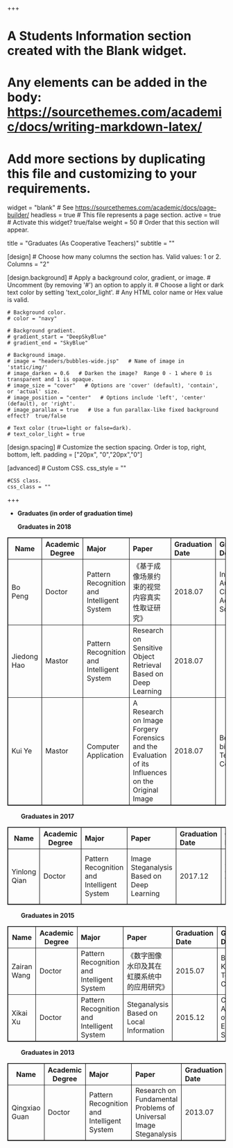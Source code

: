 +++
# A Students Information section created with the Blank widget.
# Any elements can be added in the body: https://sourcethemes.com/academic/docs/writing-markdown-latex/
# Add more sections by duplicating this file and customizing to your requirements.

widget = "blank"  # See https://sourcethemes.com/academic/docs/page-builder/
headless = true  # This file represents a page section.
active = true  # Activate this widget? true/false
weight = 50  # Order that this section will appear.

title = "Graduates        (As Cooperative Teachers)"
subtitle = ""

[design]
	# Choose how many columns the section has. Valid values: 1 or 2.
	Columns = "2"
	
[design.background]
	# Apply a background color, gradient, or image.
	# Uncomment (by removing '#') an option to apply it.
	# Choose a light or dark text color by setting 'text_color_light'.
	# Any HTML color name or Hex value is valid.
	
	# Background color.
	# color = "navy"
	
	# Background gradient.
	# gradient_start = "DeepSkyBlue"
	# gradient_end = "SkyBlue"
	
	# Background image.
	# image = "headers/bubbles-wide.jsp"   # Name of image in 'static/img/'
	# image_darken = 0.6   # Darken the image?  Range 0 - 1 where 0 is transparent and 1 is opaque.
	# image_size = "cover"   # Options are 'cover' (default), 'contain', or 'actual' size.
	# image_position = "center"   # Options include 'left', 'center' (default), or 'right'.
	# image_parallax = true   # Use a fun parallax-like fixed background effect?  true/false
	
	# Text color (true=light or false=dark).
	# text_color_light = true
	
[design.spacing]
	# Customize the section spacing. Order is top, right, bottom, left.
	padding = ["20px", "0","20px","0"]

[advanced]
	# Custom CSS.
	css_style = ""
	
	#CSS class.
	css_class = ""
+++

- **Graduates (in order of graduation time)**  

  **Graduates in 2018**

<table border="1" width ="800" style="border-color: black">
   <tr>
      <th align = "center" width ="80">Name</th>
      <th align = "center" width ="80">Academic Degree</th>
      <th align = "left" width ="120">Major</th>
      <th align = "left" width ="295">Paper</th>
      <th align = "left" width ="85">Graduation Date</th>
      <th align = "left" width ="140">Graduation Destination</th>
   </tr>
   <tr>
      <td>Bo Peng</td>
      <td>Doctor</td>
      <td>Pattern Recognition and Intelligent System</td>
      <td>《基于成像场景约束的视觉内容真实性取证研究》</td>
      <td> 2018.07</td>
      <td>Institute of Automation, Chinese Academy of Sciences</td>
   </tr>
      <tr>
      <td>Jiedong Hao</td>
      <td>Mastor</td>
      <td>Pattern Recognition and Intelligent System</td>
      <td> Research on Sensitive Object Retrieval Based on Deep Learning</td>
      <td> 2018.07</td>
      <td></td>
   </tr>
   <tr>
      <td>Kui Ye</td>
      <td>Mastor</td>
      <td>Computer Application</td>
      <td>A Research on Image Forgery Forensics and the Evaluation of its Influences on the Original Image</td>
      <td> 2018.07</td>
      <td>Beijing bitcontinental Technology Co., Ltd</td>
   </tr>
</table>

&nbsp;&nbsp;&nbsp;&nbsp;&nbsp;&nbsp;&nbsp;&nbsp;**Graduates in 2017**

<table border="1" width ="800" style="border-color: black">
   <tr>
      <th align = "center" width ="80">Name</th>
      <th align = "center" width ="80">Academic Degree</th>
      <th align = "left" width ="120">Major</th>
      <th align = "left" width ="295">Paper</th>
      <th align = "left" width ="85">Graduation Date</th>
      <th align = "left" width ="140">Graduation Destination</th>
   </tr>
   <tr>
      <td>Yinlong Qian</td>
      <td>Doctor</td>
      <td>Pattern Recognition and Intelligent System</td>
      <td>Image Steganalysis Based on Deep Learning</td>
      <td> 2017.12</td>
      <td>Beijing Samsung Communication Technology Research Co., Ltd</td>
   </tr>
</table>

&nbsp;&nbsp;&nbsp;&nbsp;&nbsp;&nbsp;&nbsp;&nbsp;**Graduates in 2015**

<table border="1" width ="800" style="border-color: black">
   <tr>
      <th align = "center" width ="80">Name</th>
      <th align = "center" width ="80">Academic Degree</th>
      <th align = "left" width ="120">Major</th>
      <th align = "left" width ="295">Paper</th>
      <th align = "left" width ="85">Graduation Date</th>
      <th align = "left" width ="140">Graduation Destination</th>
   </tr>
   <tr>
      <td>Zairan Wang</td>
      <td>Doctor</td>
      <td>Pattern Recognition and Intelligent System</td>
      <td>《数字图像水印及其在虹膜系统中的应用研究》</td>
      <td> 2015.07</td>
      <td>Beijing Kwai Technology Co., Ltd.</td>
   </tr>
   <tr>
      <td>Xikai Xu</td>
      <td>Doctor</td>
      <td>Pattern Recognition and Intelligent System</td>
      <td>Steganalysis Based on Local Information</td>
      <td> 2015.12</td>
      <td>China Academy of Electronic Science</td>
   </tr>
</table>

&nbsp;&nbsp;&nbsp;&nbsp;&nbsp;&nbsp;&nbsp;&nbsp;**Graduates in 2013**

<table border="1" width ="800" style="border-color: black">
   <tr>
      <th align = "center" width ="80">Name</th>
      <th align = "center" width ="80">Academic Degree</th>
      <th align = "left" width ="120">Major</th>
      <th align = "left" width ="295">Paper</th>
      <th align = "left" width ="85">Graduation Date</th>
      <th align = "left" width ="140">Graduation Destination</th>
   </tr>
   <tr>
      <td>Qingxiao Guan</td>
      <td>Doctor</td>
      <td>Pattern Recognition and Intelligent System</td>
      <td>Research on Fundamental Problems of Universal Image Steganalysis</td>
      <td> 2013.07</td>
      <td>Jimei University</td>
   </tr>
</table>